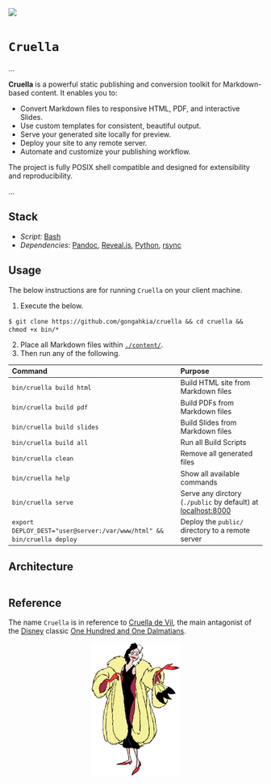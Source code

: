 [![](https://img.shields.io/badge/cruella_1.0.0-passing-green)](https://github.com/gongahkia/cruella/releases/tag/1.0.0)

# `Cruella`

...

**Cruella** is a powerful static publishing and conversion toolkit for Markdown-based content. It enables you to:

- Convert Markdown files to responsive HTML, PDF, and interactive Slides.
- Use custom templates for consistent, beautiful output.
- Serve your generated site locally for preview.
- Deploy your site to any remote server.
- Automate and customize your publishing workflow.

The project is fully POSIX shell compatible and designed for extensibility and reproducibility.

...

## Stack

* *Script*: [Bash](https://www.gnu.org/software/bash/)
* *Dependencies*: [Pandoc](https://pandoc.org/), [Reveal.js](https://revealjs.com/),  [Python](https://www.python.org/), [rsync](https://linux.die.net/man/1/rsync)

## Usage

The below instructions are for running `Cruella` on your client machine.

1. Execute the below.

```console
$ git clone https://github.com/gongahkia/cruella && cd cruella && chmod +x bin/*
```

2. Place all Markdown files within [`./content/`](./content/).
3. Then run any of the following.

| Command | Purpose |
| :--- | :--- |
| `bin/cruella build html` | Build HTML site from Markdown files |
| `bin/cruella build pdf` | Build PDFs from Markdown files |
| `bin/cruella build slides` | Build Slides from Markdown files |
| `bin/cruella build all` | Run all Build Scripts |
| `bin/cruella clean` | Remove all generated files |
| `bin/cruella help` | Show all available commands |
| `bin/cruella serve` | Serve any dirctory (`./public` by default) at [localhost:8000](http://localhost:8000) |
| `export DEPLOY_DEST="user@server:/var/www/html" && bin/cruella deploy` | Deploy the `public/` directory to a remote server |

## Architecture

```mermaid

```

## Reference

The name `Cruella` is in reference to [Cruella de Vil](https://disney.fandom.com/wiki/Cruella_De_Vil), the main antagonist of the [Disney](https://disney.fandom.com/wiki/Walt_Disney_Productions) classic [One Hundred and One Dalmatians](https://disney.fandom.com/wiki/One_Hundred_and_One_Dalmatians).

<div align="center">
    <img src="./asset/logo/cruella.png" width="35%">
</div>